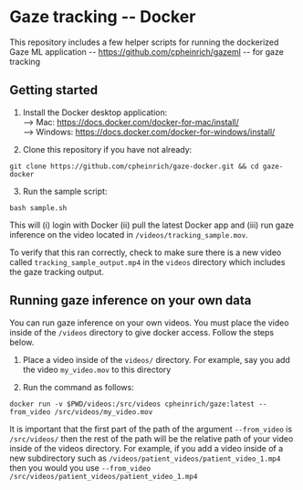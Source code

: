 # Gaze tracking -- Docker

This repository includes a few helper scripts for running the dockerized Gaze ML application -- https://github.com/cpheinrich/gazeml -- for gaze tracking

## Getting started

1) Install the Docker desktop application:   
    --> Mac: https://docs.docker.com/docker-for-mac/install/    
    --> Windows: https://docs.docker.com/docker-for-windows/install/    

2) Clone this repository if you have not already:
```
git clone https://github.com/cpheinrich/gaze-docker.git && cd gaze-docker
```

3) Run the sample script:
```
bash sample.sh
```
This will (i) login with Docker (ii) pull the latest Docker app and (iii) run gaze inference on the video located in `/videos/tracking_sample.mov`.  


To verify that this ran correctly, check to make sure there is a new video called `tracking_sample_output.mp4`
in the `videos` directory which includes the gaze tracking output. 


## Running gaze inference on your own data

You can run gaze inference on your own videos. You must place the video inside of the `/videos` directory to give docker access. Follow the steps below.

1) Place a video inside of the `videos/` directory. For example, say you add the video `my_video.mov` to this directory

2) Run the command as follows:

```
docker run -v $PWD/videos:/src/videos cpheinrich/gaze:latest --from_video /src/videos/my_video.mov
```

It is important that the first part of the path of the argument `--from_video` is `/src/videos/` then the rest of the path will be the relative path of your video
inside of the videos directory. For example, if you add a video inside of a new subdirectory such as  `/videos/patient_videos/patient_video_1.mp4` then you would you use `--from_video /src/videos/patient_videos/patient_video_1.mp4`










